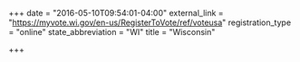 +++
date = "2016-05-10T09:54:01-04:00"
external_link = "https://myvote.wi.gov/en-us/RegisterToVote/ref/voteusa"
registration_type = "online"
state_abbreviation = "WI"
title = "Wisconsin"

+++
